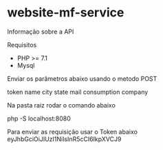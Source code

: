 # website-mf-service
Informação sobre a API 

Requisitos

- PHP >= 7.1
- Mysql 

Enviar os parâmetros abaixo usando o metodo POST 

token
name
city
state
mail
consumption
company

Na pasta raiz rodar o comando abaixo

php -S localhost:8080

Para enviar as requisição usar o Token abaixo
eyJhbGciOiJIUzI1NiIsInR5cCI6IkpXVCJ9

